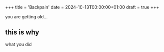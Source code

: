 +++
title = 'Backpain'
date = 2024-10-13T00:00:00+01:00
draft = true
+++

you are getting old…

## this is why
what you did